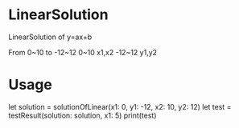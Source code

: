 # LinearSolution
LinearSolution of y=ax+b

From 0~10 to -12~12
0~10 x1,x2
-12~12 y1,y2

# Usage
let solution = solutionOfLinear(x1: 0, y1: -12, x2: 10, y2: 12)
let test = testResult(solution: solution, x1: 5)
print(test)
